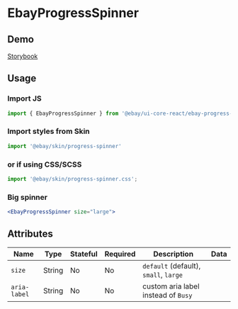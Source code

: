 # EbayProgressSpinner

## Demo
[Storybook](https://opensource.ebay.com/ebayui-core-react/main/?path=/story/ebay-progress-spinner--default-large)

## Usage

### Import JS
```jsx harmony
import { EbayProgressSpinner } from '@ebay/ui-core-react/ebay-progress-spinner'
```

### Import styles from Skin
```jsx
import '@ebay/skin/progress-spinner'
```

### or if using CSS/SCSS
```jsx
import '@ebay/skin/progress-spinner.css';
```

### Big spinner
```jsx harmony
<EbayProgressSpinner size="large">
```

## Attributes

Name | Type | Stateful | Required | Description | Data
--- | --- | --- | --- | --- | ---
`size` | String | No | No | `default` (default), `small`, `large`
`aria-label` | String | No | No | custom aria label instead of `Busy`
